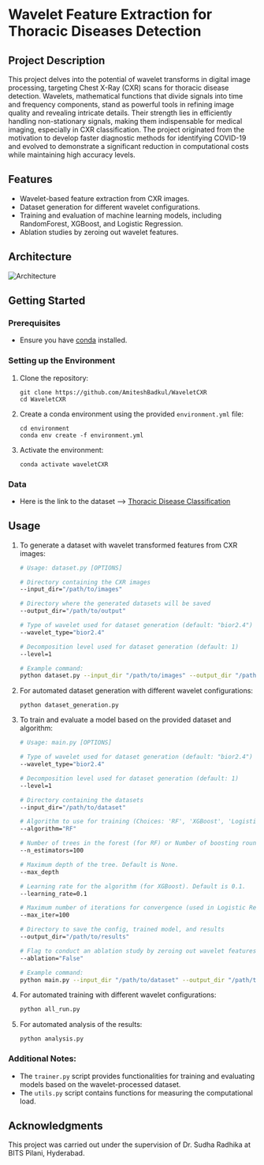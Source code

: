 # Wavelet Feature Extraction for Thoracic Diseases Detection

## Project Description

This project delves into the potential of wavelet transforms in digital image processing, targeting Chest X-Ray (CXR) scans for thoracic disease detection. Wavelets, mathematical functions that divide signals into time and frequency components, stand as powerful tools in refining image quality and revealing intricate details. Their strength lies in efficiently handling non-stationary signals, making them indispensable for medical imaging, especially in CXR classification. The project originated from the motivation to develop faster diagnostic methods for identifying COVID-19 and evolved to demonstrate a significant reduction in computational costs while maintaining high accuracy levels.

## Features

- Wavelet-based feature extraction from CXR images.
- Dataset generation for different wavelet configurations.
- Training and evaluation of machine learning models, including RandomForest, XGBoost, and Logistic Regression.
- Ablation studies by zeroing out wavelet features.

## Architecture
![Architecture](architecture.png)

## Getting Started

### Prerequisites

- Ensure you have [conda](https://docs.conda.io/en/latest/) installed.

### Setting up the Environment

1. Clone the repository:
   ```
   git clone https://github.com/AmiteshBadkul/WaveletCXR
   cd WaveletCXR
   ```

2. Create a conda environment using the provided `environment.yml` file:
   ```
   cd environment
   conda env create -f environment.yml
   ```

3. Activate the environment:
   ```
   conda activate waveletCXR
   ```
### Data

- Here is the link to the dataset --> [Thoracic Disease Classification](https://www.kaggle.com/datasets/prashant268/chest-xray-covid19-pneumonia)

## Usage

1. To generate a dataset with wavelet transformed features from CXR images:
    ```bash
    # Usage: dataset.py [OPTIONS]

    # Directory containing the CXR images
    --input_dir="/path/to/images"

    # Directory where the generated datasets will be saved
    --output_dir="/path/to/output"

    # Type of wavelet used for dataset generation (default: "bior2.4")
    --wavelet_type="bior2.4"

    # Decomposition level used for dataset generation (default: 1)
    --level=1

    # Example command:
    python dataset.py --input_dir "/path/to/images" --output_dir "/path/to/output" --wavelet_type "bior2.4" --level 1
    ```

2. For automated dataset generation with different wavelet configurations:
   ```
   python dataset_generation.py
   ```

3. To train and evaluate a model based on the provided dataset and algorithm:
    ```bash
    # Usage: main.py [OPTIONS]

    # Type of wavelet used for dataset generation (default: "bior2.4")
    --wavelet_type="bior2.4"

    # Decomposition level used for dataset generation (default: 1)
    --level=1

    # Directory containing the datasets
    --input_dir="/path/to/dataset"

    # Algorithm to use for training (Choices: 'RF', 'XGBoost', 'Logistic')
    --algorithm="RF"

    # Number of trees in the forest (for RF) or Number of boosting rounds (for XGBoost). Default is 100.
    --n_estimators=100

    # Maximum depth of the tree. Default is None.
    --max_depth

    # Learning rate for the algorithm (for XGBoost). Default is 0.1.
    --learning_rate=0.1

    # Maximum number of iterations for convergence (used in Logistic Regression). Default is 100.
    --max_iter=100

    # Directory to save the config, trained model, and results
    --output_dir="/path/to/results"

    # Flag to conduct an ablation study by zeroing out wavelet features (default: "False").
    --ablation="False"

    # Example command:
    python main.py --input_dir "/path/to/dataset" --output_dir "/path/to/results" --algorithm "RF"
    ```
4. For automated training with different wavelet configurations:
    ```bash
    python all_run.py
    ```

5. For automated analysis of the results:
   ```
   python analysis.py
   ```


### Additional Notes:

- The `trainer.py` script provides functionalities for training and evaluating models based on the wavelet-processed dataset.
- The `utils.py` script contains functions for measuring the computational load. 

## Acknowledgments

This project was carried out under the supervision of Dr. Sudha Radhika at BITS Pilani, Hyderabad.
